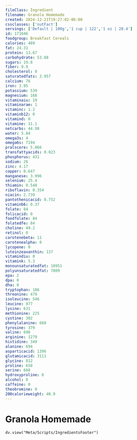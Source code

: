 ```yaml
---
fileClass: Ingredient
filename: Granola Homemade
created: 2024-12-21T19:27:02-06:00
cssclasses: ['nutFact']
servings: ['Default | 100g','1 cup | 122','1 oz | 28.4']
id: 171646
foodgroup: Breakfast Cereals
calories: 489
fat: 24.31
protein: 13.67
carbohydrate: 53.88
sugars: 19.8
fiber: 8.9
cholesterol: 0
saturatedfats: 3.957
calcium: 76
iron: 3.95
potassium: 539
magnesium: 168
vitaminaiu: 19
vitaminarae: 1
vitaminc: 1.2
vitaminb12: 0
vitamind: 0
vitamine: 11.1
netcarbs: 44.98
water: 5.84
omega3s: 4
omega6s: 7194
pralscore: 5.866
transfattyacids: 0.023
phosphorus: 431
sodium: 26
zinc: 4.17
copper: 0.647
manganese: 3.996
selenium: 25.4
thiamin: 0.548
riboflavin: 0.354
niacin: 2.739
pantothenicacid: 0.752
vitaminb6: 0.37
folate: 84
folicacid: 0
foodfolate: 84
folatedfe: 84
choline: 49.2
retinol: 0
carotenebeta: 11
carotenealpha: 0
lycopene: 0
luteinzeaxanthin: 137
vitamindiu: 0
vitamink: 5.3
monounsaturatedfat: 10951
polyunsaturatedfat: 7809
epa: 2
dpa: 0
dha: 0
tryptophan: 186
threonine: 479
isoleucine: 546
leucine: 977
lysine: 631
methionine: 225
cystine: 302
phenylalanine: 668
tyrosine: 379
valine: 698
arginine: 1279
histidine: 349
alanine: 694
asparticacid: 1396
glutamicacid: 3111
glycine: 812
proline: 658
serine: 668
hydroxyproline: 0
alcohol: 0
caffeine: 0
theobromine: 0
200calorieweight: 40.9
---
```


# Granola Homemade

```dataviewjs
dv.view("Meta/Scripts/IngredientsFooter")
```